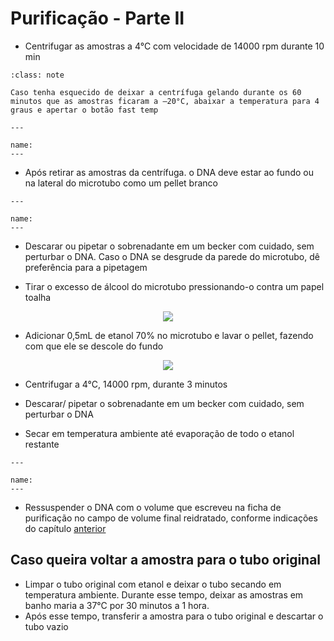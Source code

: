 # Purificação - Parte II

* Centrifugar as amostras a 4°C com velocidade de 14000 rpm durante 10 min 

 
```{admonition} Nota
:class: note

Caso tenha esquecido de deixar a centrífuga gelando durante os 60 minutos que as amostras ficaram a –20°C, abaixar a temperatura para 4 graus e apertar o botão fast temp

```

```{figure} https://drive.google.com/uc?id=1pS_kmHGeRfsXTeCoCoJRGc7licRmiKS9
---

name:
---

```

* Após retirar as amostras da centrífuga. o DNA deve estar ao fundo ou na lateral do microtubo como um pellet branco


```{figure} https://drive.google.com/uc?id=1Uve-k_25TVmH4R_CWjnNSgezuyHgLYoP
---

name:
---

```

* Descarar ou pipetar o sobrenadante em um becker com cuidado, sem perturbar o DNA. Caso o DNA se desgrude da parede do microtubo, dê preferência para a pipetagem

* Tirar o excesso de álcool do microtubo pressionando-o contra um papel toalha 


<p align="center" >
  <img src="https://drive.google.com/uc?id=1BY6MvsnDCbd5kfGE-CvGa0nHqQzn5YLR" /> 

</p>

* Adicionar 0,5mL de etanol 70% no microtubo e lavar o pellet, fazendo com que ele se descole do fundo 

<p align="center" >
  <img src="https://drive.google.com/uc?id=1ariLNVKPB7Mr4FUi6zS8DL3JZOsOwFaI" />

</p>

* Centrifugar a 4°C, 14000 rpm, durante 3 minutos 

* Descarar/ pipetar o sobrenadante em um becker com cuidado, sem perturbar o DNA 

* Secar em temperatura ambiente até evaporação de todo o etanol restante 
```{figure} https://drive.google.com/uc?id=1-_F8fiDZSe02VVHoYLQO1NjZ2hlrzdCE
---

name:
---

```

* Ressuspender o DNA com o volume que escreveu na ficha de purificação no campo de volume final reidratado, conforme indicações do capítulo [anterior](./purifi4.md)


## Caso queira voltar a amostra para o tubo original 
* Limpar o tubo original com etanol e deixar o tubo secando em temperatura ambiente. Durante esse tempo, deixar as amostras em banho maria a 37°C por 30 minutos a 1 hora.
* Após esse tempo, transferir a amostra para o tubo original e descartar o tubo vazio 